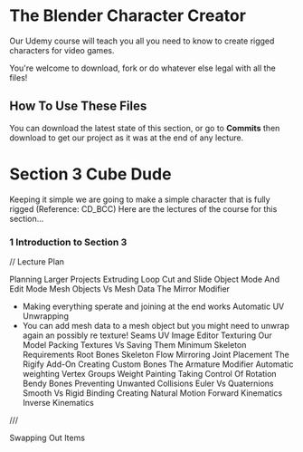 
# The Blender Character Creator
Our Udemy course will teach you all you need to know to create rigged characters for video games.

You're welcome to download, fork or do whatever else legal with all the files!

## How To Use These Files
You can download the latest state of this section, or go to **Commits** then download to get our project as it was at the end of any lecture.

# Section 3 Cube Dude
Keeping it simple we are going to make a simple character that is fully rigged (Reference: CD_BCC)
Here are the lectures of the course for this section...

### 1 Introduction to Section 3


// Lecture Plan

Planning Larger Projects
Extruding
Loop Cut and Slide
Object Mode And Edit Mode
Mesh Objects Vs Mesh Data
The Mirror Modifier
+ Making everything sperate and joining at the end works
Automatic UV Unwrapping
+ You can add mesh data to a mesh object but you might need to unwrap again an possibly re texture!
Seams
UV Image Editor
Texturing Our Model
Packing Textures Vs Saving Them
Minimum Skeleton Requirements
Root Bones
Skeleton Flow
Mirroring
Joint Placement
The Rigify Add-On
Creating Custom Bones
The Armature Modifier
Automatic weighting
Vertex Groups
Weight Painting
Taking Control Of Rotation
Bendy Bones
Preventing Unwanted Collisions
Euler Vs Quaternions
Smooth Vs Rigid Binding
Creating Natural Motion
Forward Kinematics
Inverse Kinematics

///

Swapping Out Items
